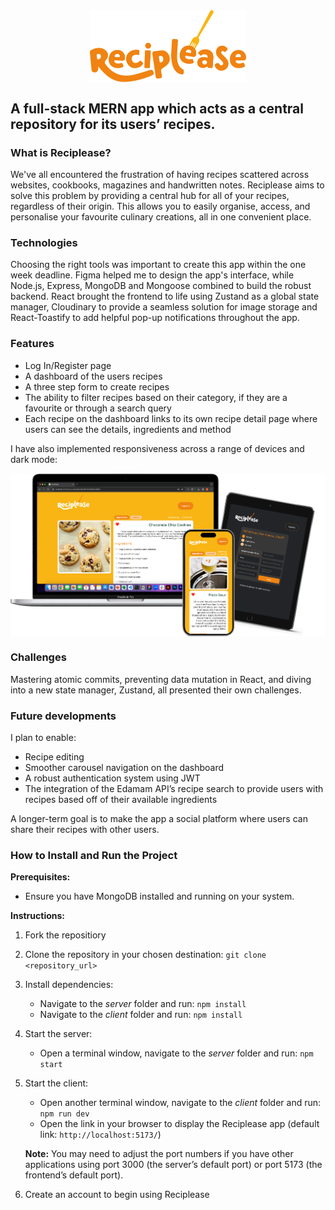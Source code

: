 <img src="./readme-assets/reciplease-logo.svg" width="250" style="display: block; margin: 0 auto;">

## A full-stack MERN app which acts as a central repository for its users’ recipes.

### What is Reciplease?

We've all encountered the frustration of having recipes scattered across websites, cookbooks, magazines and handwritten notes. Reciplease aims to solve this problem by providing a central hub for all of your recipes, regardless of their origin. This allows you to easily organise, access, and personalise your favourite culinary creations, all in one convenient place.

### Technologies

Choosing the right tools was important to create this app within the one week deadline. Figma helped me to design the app's interface, while Node.js, Express, MongoDB and Mongoose combined to build the robust backend. React brought the frontend to life using Zustand as a global state manager, Cloudinary to provide a seamless solution for image storage and React-Toastify to add helpful pop-up notifications throughout the app.

### Features

- Log In/Register page
- A dashboard of the users recipes
- A three step form to create recipes
- The ability to filter recipes based on their category, if they are a favourite or through a search query
- Each recipe on the dashboard links to its own recipe detail page where users can see the details, ingredients and method

I have also implemented responsiveness across a range of devices and dark mode:

<img src="./readme-assets/Devices.png" width="750" style="display: block; margin: 0 auto;">

### Challenges

Mastering atomic commits, preventing data mutation in React, and diving into a new state manager, Zustand, all presented their own challenges.

### Future developments

I plan to enable:

- Recipe editing
- Smoother carousel navigation on the dashboard
- A robust authentication system using JWT
- The integration of the Edamam API’s recipe search to provide users with recipes based off of their available ingredients

A longer-term goal is to make the app a social platform where users can share their recipes with other users.

### **How to Install and Run the Project**

**Prerequisites:**

- Ensure you have MongoDB installed and running on your system.

**Instructions:**

1. Fork the repositiory

2. Clone the repository in your chosen destination:
   `git clone <repository_url>`

3. Install dependencies:
   - Navigate to the *server* folder and run:
     `npm install`
   - Navigate to the *client* folder and run:
     `npm install`
4. Start the server:
   - Open a terminal window, navigate to the *server* folder and run:
     `npm start`
5. Start the client:

   - Open another terminal window, navigate to the *client* folder and run:
     `npm run dev`
   - Open the link in your browser to display the Reciplease app (default link: `http://localhost:5173/`)

   **Note:** You may need to adjust the port numbers if you have other applications using port 3000 (the server’s default port) or port 5173 (the frontend’s default port).

6. Create an account to begin using Reciplease
